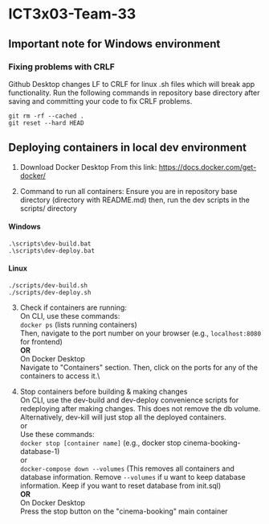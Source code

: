 # ICT3x03-Team-33
## Important note for Windows environment
### Fixing problems with CRLF
Github Desktop changes LF to CRLF for linux .sh files which will break app functionality. Run the following commands in repository base directory after saving and committing your code to fix CRLF problems.
```
git rm -rf --cached .
git reset --hard HEAD
```

## Deploying containers in local dev environment
1. Download Docker Desktop
From this link: https://docs.docker.com/get-docker/

2. Command to run all containers:
Ensure you are in repository base directory (directory with README.md)
then, run the dev scripts in the scripts/ directory

#### Windows
```
.\scripts\dev-build.bat
.\scripts\dev-deploy.bat
```
#### Linux
```
./scripts/dev-build.sh
./scripts/dev-deploy.sh
```

3. Check if containers are running:\
On CLI, use these commands:\
`docker ps` (lists running containers)\
Then, navigate to the port number on your browser (e.g., `localhost:8080` for frontend)\
**OR** \
On Docker Desktop\
Navigate to "Containers" section. Then, click on the ports for any of the containers to access it.\

4. Stop containers before building & making changes\
On CLI, use the dev-build and dev-deploy convenience scripts for redeploying after making changes. This does not remove the db volume. Alternatively, dev-kill will just stop all the deployed containers.\
or\
Use these commands:\
`docker stop [container name]` (e.g., docker stop cinema-booking-database-1)\
or\
`docker-compose down --volumes` (This removes all containers and database information. Remove `--volumes` if u want to keep database information. Keep if you want to reset database from init.sql)\
**OR** \
On Docker Desktop\
Press the stop button on the "cinema-booking" main container
